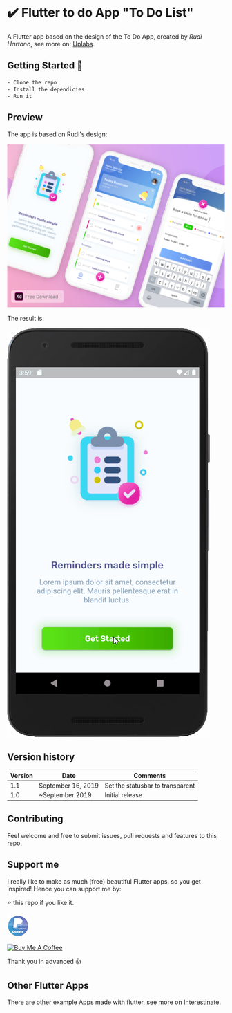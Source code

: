# ✔️ Flutter to do App "To Do List"

A Flutter app based on the design of the To Do App, created by *Rudi Hartono*, see more on: [Uplabs](https://www.uplabs.com/posts/to-do-list-app-freebie-kit).

## Getting Started 🚀

```shell
- Clone the repo
- Install the dependicies
- Run it
```

## Preview

The app is based on Rudi's design:

![App preview](doc/AppPreviewUplabs.jpg)

The result is:

![App preview](doc/AppPreview.gif)

## Version history

| Version |       Date         |             Comments             |
| ------- | ------------------ | -------------------------------- |
| 1.1     | September 16, 2019 | Set the statusbar to transparent |
| 1.0     | ~September 2019    | Initial release                  |


## Contributing

Feel welcome and free to submit issues, pull requests and features to this repo.

## Support me

I really like to make as much (free) beautiful Flutter apps, so you get inspired!
Hence you can support me by:

⭐️ this repo if you like it.

[![Donate with PayPal Me](doc/PayPalMeLogoSmall.png)](https://paypal.me/jwalhout?locale.x=nl_NL)

<a href="https://www.buymeacoffee.com/bushjopie" target="_blank"><img src="https://www.buymeacoffee.com/assets/img/custom_images/orange_img.png" alt="Buy Me A Coffee" style="height: auto !important;width: auto !important;" ></a>

Thank you in advanced 👍

## Other Flutter Apps

There are other example Apps made with flutter, see more on [Interestinate](https://interestinate.com).

